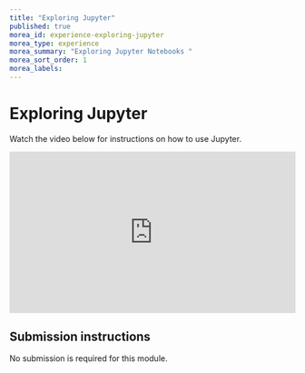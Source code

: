 ```yaml
---
title: "Exploring Jupyter"
published: true
morea_id: experience-exploring-jupyter
morea_type: experience
morea_summary: "Exploring Jupyter Notebooks "
morea_sort_order: 1
morea_labels:
---
```


# Exploring Jupyter

Watch the video below for instructions on how to use Jupyter.


<div style="padding:56.25% 0 0 0;position:relative;"><iframe src="https://player.vimeo.com/video/741048349?h=43557032ed&amp;badge=0&amp;autopause=0&amp;player_id=0&amp;app_id=58479" frameborder="0" allow="autoplay; fullscreen; picture-in-picture" allowfullscreen style="position:absolute;top:0;left:0;width:100%;height:100%;" title="Week_1_intro_to_jupyter_notebooks"></iframe></div><script src="https://player.vimeo.com/api/player.js"></script>


## Submission instructions

No submission is required for this module.



